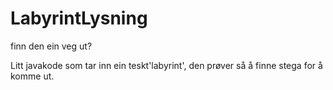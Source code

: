 # LabyrintLysning
 finn den ein veg ut?

Litt javakode som tar inn ein teskt'labyrint', den prøver så å finne stega for å komme ut.
